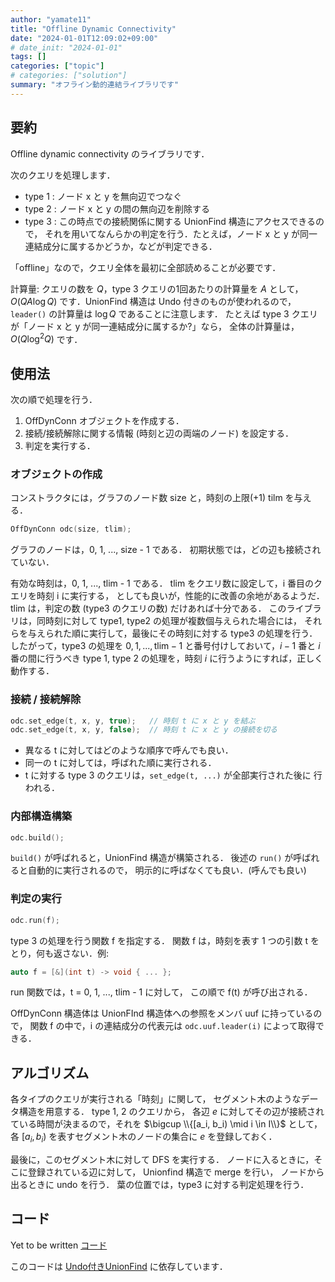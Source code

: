 ```yaml
---
author: "yamate11"
title: "Offline Dynamic Connectivity"
date: "2024-01-01T12:09:02+09:00"
# date_init: "2024-01-01"
tags: []
categories: ["topic"]
# categories: ["solution"]
summary: "オフライン動的連結ライブラリです"
---
```


## 要約

Offline dynamic connectivity のライブラリです．

次のクエリを処理します．

* type 1 : ノード x と y を無向辺でつなぐ
* type 2 : ノード x と y の間の無向辺を削除する
* type 3 : この時点での接続関係に関する UnionFind 構造にアクセスできるので，
  それを用いてなんらかの判定を行う．たとえば，ノード x と y
  が同一連結成分に属するかどうか，などが判定できる．

「offline」なので，クエリ全体を最初に全部読めることが必要です．

計算量: クエリの数を $Q$，type 3 クエリの1回あたりの計算量を $A$ として，
$O(QA\log Q)$ です．UnionFind 構造は Undo 付きのものが使われるので，
`leader()` の計算量は $\log Q$ であることに注意します．
たとえば type 3 クエリが「ノード x と y が同一連結成分に属するか?」なら，
全体の計算量は，$O(Q\log^2 Q)$ です．

## 使用法

次の順で処理を行う．

1. OffDynConn オブジェクトを作成する．
2. 接続/接続解除に関する情報 (時刻と辺の両端のノード) を設定する．
3. 判定を実行する．

### オブジェクトの作成

コンストラクタには，グラフのノード数 size と，時刻の上限(+1) tilm を与える．

```cpp
OffDynConn odc(size, tlim);
```

グラフのノードは，0, 1, ..., size - 1 である．
初期状態では，どの辺も接続されていない．

有効な時刻は，0, 1, ..., tlim - 1 である．
tlim をクエリ数に設定して，i 番目のクエリを時刻 i に実行する，
としても良いが，性能的に改善の余地があるようだ．
tlim は，判定の数 (type3 のクエリの数) だけあれば十分である．
このライブラリは，同時刻に対して
type1, type2 の処理が複数個与えられた場合には，
それらを与えられた順に実行して，最後にその時刻に対する type3 の処理を行う．
したがって，type3 の処理を $0, 1, ..., \textrm{tlim} - 1$
と番号付けしておいて，$i - 1$ 番と $i$ 番の間に行うべき
type 1, type 2 の処理を，時刻 $i$ に行うようにすれば，正しく動作する．


### 接続 / 接続解除

```cpp
odc.set_edge(t, x, y, true);   // 時刻 t に x と y を結ぶ
odc.set_edge(t, x, y, false);  // 時刻 t に x と y の接続を切る
```

* 異なる t に対してはどのような順序で呼んでも良い．
* 同一の t に対しては，呼ばれた順に実行される．
* t に対する type 3 のクエリは，`set_edge(t, ...)` が全部実行された後に
  行われる．


### 内部構造構築

```cpp
odc.build();
```

`build()` が呼ばれると，UnionFind 構造が構築される．
後述の `run()` が呼ばれると自動的に実行されるので，
明示的に呼ばなくても良い．(呼んでも良い)

### 判定の実行

```cpp
odc.run(f);
```

type 3 の処理を行う関数 f を指定する．
関数 f は，時刻を表す 1 つの引数 t をとり，何も返さない．例:

```cpp
auto f = [&](int t) -> void { ... };
```

run 関数では，t = 0, 1, ..., tlim - 1 に対して，
この順で f(t) が呼び出される．

OffDynConn 構造体は UnionFInd 構造体への参照をメンバ uuf に持っているので，
関数 f の中で，i の連結成分の代表元は `odc.uuf.leader(i)`
によって取得できる．


## アルゴリズム

各タイプのクエリが実行される「時刻」に関して，
セグメント木のようなデータ構造を用意する．
type 1, 2 のクエリから，
各辺 $e$ に対してその辺が接続されている時間が決まるので，それを
$\bigcup \\{[a_i, b_i) \mid i \in I\\}$ として，各
$[a_i, b_i)$ を表すセグメント木のノードの集合に $e$ を登録しておく．

最後に，このセグメント木に対して DFS を実行する．
ノードに入るときに，そこに登録されている辺に対して，
Unionfind 構造で merge を行い，
ノードから出るときに undo を行う．
葉の位置では，type3 に対する判定処理を行う．

## コード

Yet to be written [コード]()

このコードは
[Undo付きUnionFind](https://yamate11.github.io/blog/posts/2024/01-01-undo-union-fild/)
に依存しています．


